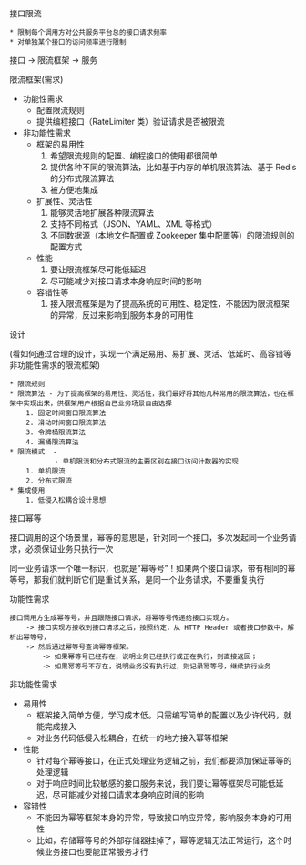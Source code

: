 接口限流

    * 限制每个调用方对公共服务平台总的接口请求频率
    * 对单独某个接口的访问频率进行限制

接口 -> 限流框架 -> 服务

限流框架(需求)
* 功能性需求
    * 配置限流规则
    * 提供编程接口（RateLimiter 类）验证请求是否被限流
* 非功能性需求
    * 框架的易用性 
        1. 希望限流规则的配置、编程接口的使用都很简单
        2. 提供各种不同的限流算法，比如基于内存的单机限流算法、基于 Redis 的分布式限流算法
        3. 被方便地集成
    * 扩展性、灵活性
        1. 能够灵活地扩展各种限流算法
        2. 支持不同格式（JSON、YAML、XML 等格式）
        3. 不同数据源（本地文件配置或 Zookeeper 集中配置等）的限流规则的配置方式
    * 性能
        1. 要让限流框架尽可能低延迟
        2. 尽可能减少对接口请求本身响应时间的影响
    * 容错性等
        1. 接入限流框架是为了提高系统的可用性、稳定性，不能因为限流框架的异常，反过来影响到服务本身的可用性

设计

(看如何通过合理的设计，实现一个满足易用、易扩展、灵活、低延时、高容错等非功能性需求的限流框架)

    * 限流规则
    * 限流算法 - 为了提高框架的易用性、灵活性，我们最好将其他几种常用的限流算法，也在框架中实现出来，供框架用户根据自己业务场景自由选择
        1. 固定时间窗口限流算法
        2. 滑动时间窗口限流算法
        3. 令牌桶限流算法
        4. 漏桶限流算法
    * 限流模式  -
               - 单机限流和分布式限流的主要区别在接口访问计数器的实现
        1. 单机限流
        2. 分布式限流
    * 集成使用
        1. 低侵入松耦合设计思想

接口幂等

接口调用的这个场景里，幂等的意思是，针对同一个接口，多次发起同一个业务请求，必须保证业务只执行一次

同一业务请求一个唯一标识，也就是“幂等号”！如果两个接口请求，带有相同的幂等号，那我们就判断它们是重试关系，是同一个业务请求，不要重复执行

功能性需求
```text
接口调用方生成幂等号，并且跟随接口请求，将幂等号传递给接口实现方。
    -> 接口实现方接收到接口请求之后，按照约定，从 HTTP Header 或者接口参数中，解析出幂等号，
    -> 然后通过幂等号查询幂等框架。
        -> 如果幂等号已经存在，说明业务已经执行或正在执行，则直接返回；
        -> 如果幂等号不存在，说明业务没有执行过，则记录幂等号，继续执行业务
```
非功能性需求

* 易用性
    * 框架接入简单方便，学习成本低。只需编写简单的配置以及少许代码，就能完成接入
    * 对业务代码低侵入松耦合，在统一的地方接入幂等框架
* 性能
    * 针对每个幂等接口，在正式处理业务逻辑之前，我们都要添加保证幂等的处理逻辑
    * 对于响应时间比较敏感的接口服务来说，我们要让幂等框架尽可能低延迟，尽可能减少对接口请求本身响应时间的影响
* 容错性
    * 不能因为幂等框架本身的异常，导致接口响应异常，影响服务本身的可用性
    * 比如，存储幂等号的外部存储器挂掉了，幂等逻辑无法正常运行，这个时候业务接口也要能正常服务才行